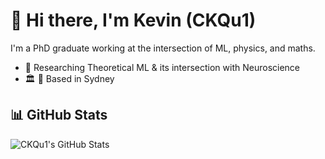 # 👋 Hi there, I'm Kevin (CKQu1)

I'm a PhD graduate working at the intersection of ML, physics, and maths.

- 🔬 Researching Theoretical ML & its intersection with Neuroscience
- 🏛️ 📍 Based in Sydney

## 📊 GitHub Stats

![CKQu1's GitHub Stats](https://github-readme-stats.vercel.app/api?username=CKQu1&show_icons=true&theme=radical)
